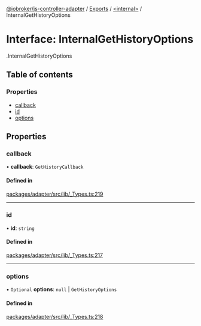 [@iobroker/js-controller-adapter](../README.md) / [Exports](../modules.md) / [<internal\>](../modules/internal_.md) / InternalGetHistoryOptions

# Interface: InternalGetHistoryOptions

[<internal>](../modules/internal_.md).InternalGetHistoryOptions

## Table of contents

### Properties

- [callback](internal_.InternalGetHistoryOptions.md#callback)
- [id](internal_.InternalGetHistoryOptions.md#id)
- [options](internal_.InternalGetHistoryOptions.md#options)

## Properties

### callback

• **callback**: `GetHistoryCallback`

#### Defined in

[packages/adapter/src/lib/_Types.ts:219](https://github.com/ioBroker/ioBroker.js-controller/blob/33a5e85a/packages/adapter/src/lib/_Types.ts#L219)

___

### id

• **id**: `string`

#### Defined in

[packages/adapter/src/lib/_Types.ts:217](https://github.com/ioBroker/ioBroker.js-controller/blob/33a5e85a/packages/adapter/src/lib/_Types.ts#L217)

___

### options

• `Optional` **options**: ``null`` \| `GetHistoryOptions`

#### Defined in

[packages/adapter/src/lib/_Types.ts:218](https://github.com/ioBroker/ioBroker.js-controller/blob/33a5e85a/packages/adapter/src/lib/_Types.ts#L218)
